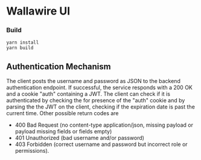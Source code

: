 # Wallawire UI

### Build

    yarn install
    yarn build

## Authentication Mechanism
The client posts the username and password as JSON to the backend authentication endpoint.
If successful, the service responds with a 200 OK and a cookie "auth" containing a JWT.
The client can check if it is authenticated by checking the for presence of the "auth" cookie
and by parsing the the JWT on the client, checking if the expiration date is past the current time.
Other possible return codes are
 - 400 Bad Request (no content-type application/json, missing payload or payload missing fields or fields empty)
 - 401 Unauthorized (bad username and/or password)
 - 403 Forbidden (correct username and password but incorrect role or permissions).
